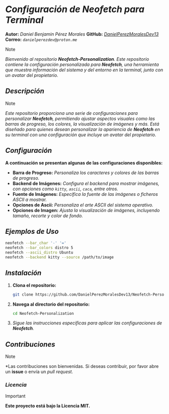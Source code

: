<!-- Author: Daniel Benjamin Perez Morales -->
<!-- GitHub: https://github.com/DanielPerezMoralesDev13 -->
<!-- Email: danielperezdev@proton.me -->

# ***Configuración de Neofetch para Terminal***

**Autor:** *Daniel Benjamin Pérez Morales*
**GitHub:** *[DanielPerezMoralesDev13](https://github.com/DanielPerezMoralesDev13 "https://github.com/DanielPerezMoralesDev13")*
**Correo:** *`danielperezdev@proton.me`*

> [!NOTE]
> *Bienvenido al repositorio **Neofetch-Personalization**. Este repositorio contiene la configuración personalizada para **Neofetch**, una herramienta que muestra información del sistema y del entorno en la terminal, junto con un avatar del propietario.*

## ***Descripción***

> [!NOTE]
> *Este repositorio proporciona una serie de configuraciones para personalizar **Neofetch**, permitiendo ajustar aspectos visuales como las barras de progreso, los colores, la visualización de imágenes y más. Está diseñado para quienes desean personalizar la apariencia de **Neofetch** en su terminal con una configuración que incluye un avatar del propietario.*

## ***Configuración***

**A continuación se presentan algunas de las configuraciones disponibles:**

- **Barra de Progreso:** *Personaliza los caracteres y colores de las barras de progreso.*
- **Backend de Imágenes:** *Configura el backend para mostrar imágenes, con opciones como `kitty`, `ascii`, `caca`, entre otros.*
- **Fuente de Imágenes:** *Especifica la fuente de las imágenes o ficheros ASCII a mostrar.*
- **Opciones de Ascii:** *Personaliza el arte ASCII del sistema operativo.*
- **Opciones de Imagen:** *Ajusta la visualización de imágenes, incluyendo tamaño, recorte y color de fondo.*

## ***Ejemplos de Uso***

```bash
neofetch --bar_char '-' '='
neofetch --bar_colors distro 5
neofetch --ascii_distro Ubuntu
neofetch --backend kitty --source /path/to/image
```

## ***Instalación***

1. **Clona el repositorio:**

   ```bash
   git clone https://github.com/DanielPerezMoralesDev13/Neofetch-Personalization --depth=1 --verbose
   ```

2. **Navega al directorio del repositorio:**

   ```bash
   cd Neofetch-Personalization
   ```

3. *Sigue las instrucciones específicas para aplicar las configuraciones de **Neofetch**.*

## ***Contribuciones***

> [!NOTE]
> *Las contribuciones son bienvenidas. Si deseas contribuir, por favor abre un **issue** o envía un *pull request.*

### ***Licencia***

> [!IMPORTANT]
> **Este proyecto está bajo la Licencia MIT.**
